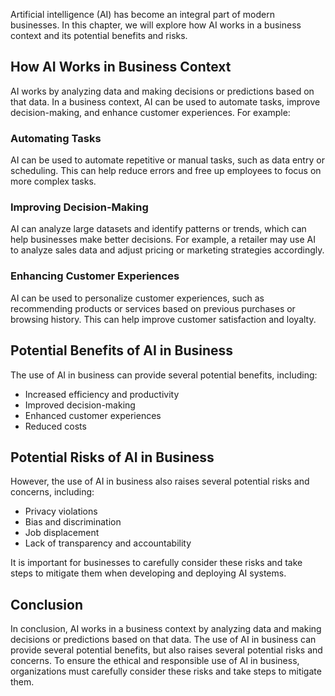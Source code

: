 

Artificial intelligence (AI) has become an integral part of modern businesses. In this chapter, we will explore how AI works in a business context and its potential benefits and risks.

How AI Works in Business Context
--------------------------------

AI works by analyzing data and making decisions or predictions based on that data. In a business context, AI can be used to automate tasks, improve decision-making, and enhance customer experiences. For example:

### Automating Tasks

AI can be used to automate repetitive or manual tasks, such as data entry or scheduling. This can help reduce errors and free up employees to focus on more complex tasks.

### Improving Decision-Making

AI can analyze large datasets and identify patterns or trends, which can help businesses make better decisions. For example, a retailer may use AI to analyze sales data and adjust pricing or marketing strategies accordingly.

### Enhancing Customer Experiences

AI can be used to personalize customer experiences, such as recommending products or services based on previous purchases or browsing history. This can help improve customer satisfaction and loyalty.

Potential Benefits of AI in Business
------------------------------------

The use of AI in business can provide several potential benefits, including:

* Increased efficiency and productivity
* Improved decision-making
* Enhanced customer experiences
* Reduced costs

Potential Risks of AI in Business
---------------------------------

However, the use of AI in business also raises several potential risks and concerns, including:

* Privacy violations
* Bias and discrimination
* Job displacement
* Lack of transparency and accountability

It is important for businesses to carefully consider these risks and take steps to mitigate them when developing and deploying AI systems.

Conclusion
----------

In conclusion, AI works in a business context by analyzing data and making decisions or predictions based on that data. The use of AI in business can provide several potential benefits, but also raises several potential risks and concerns. To ensure the ethical and responsible use of AI in business, organizations must carefully consider these risks and take steps to mitigate them.


